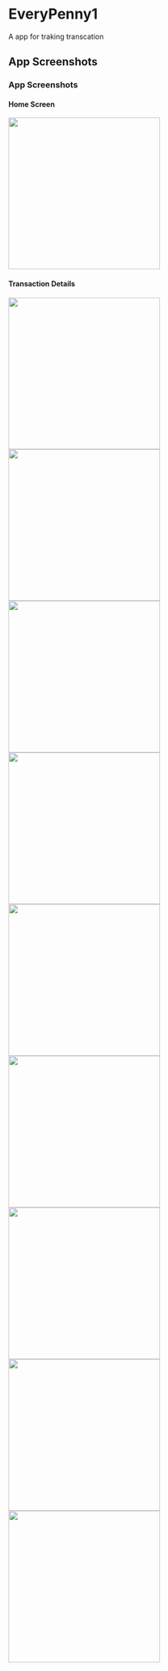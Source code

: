 
# EveryPenny1
 A  app for traking transcation



## App Screenshots


### App Screenshots

#### Home Screen
<img src="./src/assets/images/everyPenny8.jpeg" width="300" />

#### Transaction Details
<img src="./src/assets/images/everypenney.jpeg" width="300" />
<img src="./src/assets/images/everrypenny2.jpeg" width="300" />
<img src="./src/assets/images/everyPenny.jpeg" width="300" />
<img src="./src/assets/images/everyPenny1.jpeg" width="300" />
<img src="./src/assets/images/everypenny3.jpeg" width="300" />
<img src="./src/assets/images/everypenny4.jpeg" width="300" />
<img src="./src/assets/images/everyPenny6.jpeg" width="300" />
<img src="./src/assets/images/everyPenny7.jpeg" width="300" />
<img src="./src/assets/images/evreryPenny5.jpeg" width="300" />
